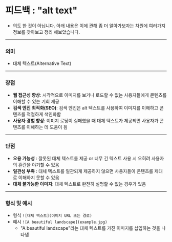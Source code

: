# 피드백 : "alt text" 
- 의도 한 것이 아닙니다. 아래 내용은 이에 관해 좀 더 알아가보자는 차원에 여러가지 정보를 찾아보고 정리 해보았습니다.
---
### 의미
- 대체 텍스트(Alternative Text)
 
---
### 장점
- **웹 접근성 향상**: 시각적으로 이미지를 보거나 로드할 수 없는 사용자들에게 콘텐츠를 이해할 수 있는 기회 제공
- **검색 엔진 최적화(SEO)**: 검색 엔진은 alt 텍스트를 사용하여 이미지를 이해하고 콘텐츠를 적절하게 색인화함
- **사용자 경험 향상**: 이미지 로딩이 실패했을 때 대체 텍스트가 제공되면 사용자가 콘텐츠를 이해하는 데 도움이 됨
---
### 단점
- **오용 가능성** : 잘못된 대체 텍스트를 제공 or 너무 긴 텍스트 사용 시 오히려 사용자의 혼란을 야기할 수 있음
- **일관성 부족** : 대체 텍스트를 일관되게 제공하지 않으면 사용자들이 콘텐츠를 제대로 이해하지 못할 수 있음
- **대체 불가능한 이미지**: 대체 텍스트로 완전히 설명할 수 없는 경우가 있음
---
### 형식 및 예시
- 형식
```![대체 텍스트](이미지 URL 또는 경로)```
- 예시
```![A beautiful landscape](example.jpg)```
    - "A beautiful landscape"라는 대체 텍스트를 가진 이미지를 삽입하는 것을 나타냄
